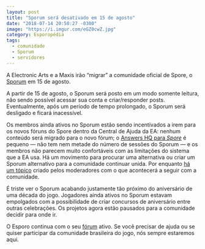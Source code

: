 ```yaml
---
layout: post
title: "Sporum será desativado em 15 de agosto"
date: "2018-07-14 20:50:27 -0300"
image: "https://i.imgur.com/eGZ0cwZ.jpg"
category: Esporopédia
tags:
  - comunidade
  - Sporum
  - servidores
---
```

A Electronic Arts e a Maxis irão “migrar” a comunidade oficial de Spore, o [Sporum](http://forum.spore.com/) em 15 de agosto.

A partir de 15 de agosto, o Sporum será posto em um modo somente leitura, não sendo possível acessar sua conta e criar/responder posts. Eventualmente, após um período de tempo prolongado, o Sporum será desligado e ficará inacessível.

Os membros ainda ativos no Sporum estão sendo incentivados a irem para os novos fóruns do Spore dentro da Central de Ajuda da EA: nenhum conteúdo será migrado para o novo fórum; o [Answers HQ para _Spore_](https://answers.ea.com/t5/Spore/ct-p/spore-en) é pequeno — não tem nem metade do número de sessões do Sporum — e os membros não parecem muito confortáveis com as limitações do sistema que a EA usa. Há um movimento para procurar uma alternativa ou criar um Sporum alternativo para a comunidade continuar unida. Por enquanto [há um tópico](http://forum.spore.com/jforum/posts/list/87506.page) criado pelos moderadores com o que acontecerá a seguir com a comunidade.

É triste ver o Sporum acabando justamente tão próximo do aniversário de uma década do jogo. Jogadores ainda ativos no Sporum estavam empolgados com a possibilidade de criar concursos de aniversário entre outras celebrações. Os projetos agora estão pausados para a comunidade decidir para onde ir.

O Esporo continua com o seu [fórum](https://forum.esporo.net/) ativo. Se você precisar de ajuda ou se quiser participar da comunidade brasileira do jogo, nós sempre estaremos aqui.
